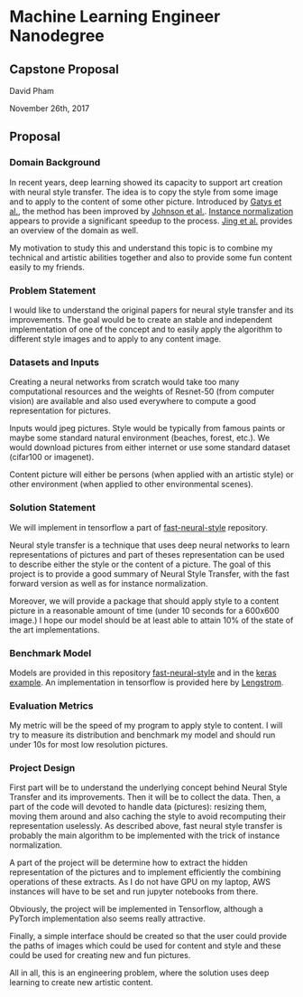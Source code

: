 # Machine Learning Engineer Nanodegree
## Capstone Proposal

David Pham

November 26th, 2017

## Proposal

### Domain Background

In recent years, deep learning showed its capacity to support art creation with
neural style transfer. The idea is to copy the style from some image and to
apply to the content of some other picture. Introduced by [Gatys et
al.](https://arxiv.org/abs/1508.06576), the method has been improved by [Johnson
et al.](http://cs.stanford.edu/people/jcjohns/eccv16/). [Instance
normalization](https://arxiv.org/abs/1607.08022) appears to provide a
significant speedup to the process. [Jing et
al.](https://arxiv.org/abs/1705.04058) provides an overview of the domain as
well.
 
My motivation to study this and understand this topic is to combine my technical
and artistic abilities together and also to provide some fun content easily to
my friends.

### Problem Statement

I would like to understand the original papers for neural style transfer and its
improvements. The goal would be to create an stable and independent
implementation of one of the concept and to easily apply the algorithm to
different style images and to apply to any content image.

### Datasets and Inputs

Creating a neural networks from scratch would take too many computational
resources and the weights of Resnet-50 (from computer vision) are available and
also used everywhere to compute a good representation for pictures. 

Inputs would jpeg pictures. Style would be typically from famous paints or maybe
some standard natural environment (beaches, forest, etc.). We would download
pictures from either internet or use some standard dataset (cifar100 or imagenet).

Content picture will either be persons (when applied with an artistic style) or
other environment (when applied to other environmental scenes).

### Solution Statement

We will implement in tensorflow a part of
[fast-neural-style](https://github.com/jcjohnson/fast-neural-style) repository.

Neural style transfer is a technique that uses deep neural networks to learn
representations of pictures and part of theses representation can be used to
describe either the style or the content of a picture. The goal of this project
is to provide a good summary of Neural Style Transfer, with the fast forward
version as well as for instance normalization.

Moreover, we will provide a package that should apply style to a content picture
in a reasonable amount of time (under 10 seconds for a 600x600 image.) I hope
our model should be at least able to attain 10% of the state of the art
implementations.

### Benchmark Model

Models are provided in this repository
[fast-neural-style](https://github.com/jcjohnson/fast-neural-style) and in the
[keras
example](https://github.com/fchollet/keras/blob/master/examples/neural_style_transfer.py).
An implementation in tensorflow is provided here by
[Lengstrom](https://github.com/lengstrom/fast-style-transfer).


### Evaluation Metrics

My metric will be the speed of my program to apply style to content. I will try
to measure its distribution and benchmark my model and should run under 10s for
most low resolution pictures. 

### Project Design

First part will be to understand the underlying concept behind Neural Style
Transfer and its improvements. Then it will be to collect the data. Then, a part
of the code will devoted to handle data (pictures): resizing them, moving them
around and also caching the style to avoid recomputing their representation
uselessly. As described above, fast neural style transfer is probably the main
algorithm to be implemented with the trick of instance normalization.

A part of the project will be determine how to extract the hidden representation
of the pictures and to implement efficiently the combining operations of these
extracts. As I do not have GPU on my laptop, AWS instances will have to be set
and run jupyter notebooks from there.

Obviously, the project will be implemented in Tensorflow, although a PyTorch
implementation also seems really attractive.

Finally, a simple interface should be created so that the user could provide the
paths of images which could be used for content and style and these could be
used for creating new and fun pictures.

All in all, this is an engineering problem, where the solution uses deep
learning to create new artistic content. 
